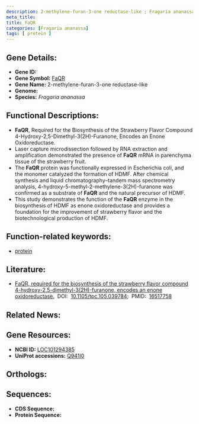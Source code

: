 ```yaml
---
description: 2-methylene-furan-3-one reductase-like ; Fragaria ananassa
meta_title:
title: FaQR
categories: [Fragaria ananassa]
tags: [ protein ]
---
```


## Gene Details:
- **Gene ID:** []()
- **Gene Symbol:** <u>FaQR</u>
- **Gene Name:** 2-methylene-furan-3-one reductase-like
- **Genome:** []()
- **Species:** *Fragaria ananassa*

## Functional Descriptions:
   - **FaQR**, Required for the Biosynthesis of the Strawberry Flavor Compound 4-Hydroxy-2,5-Dimethyl-3(2H)-Furanone, Encodes an Enone Oxidoreductase.
   - Laser capture microdissection followed by RNA extraction and amplification demonstrated the presence of **FaQR** mRNA in parenchyma tissue of the strawberry fruit.
   - The **FaQR** protein was functionally expressed in Escherichia coli, and the monomer catalyzed the formation of HDMF. After chemical synthesis and liquid chromatography–tandem mass spectrometry analysis, 4-hydroxy-5-methyl-2-methylene-3(2H)-furanone was confirmed as a substrate of **FaQR** and the natural precursor of HDMF.
   - This study demonstrates the function of the **FaQR** enzyme in the biosynthesis of HDMF as enone oxidoreductase and provides a foundation for the improvement of strawberry flavor and the biotechnological production of HDMF.

## Function-related keywords:
   - [protein](/tags/protein/)

## Literature:
   - [FaQR, required for the biosynthesis of the strawberry flavor compound 4-hydroxy-2,5-dimethyl-3(2H)-furanone, encodes an enone oxidoreductase.](https://doi.org/10.1105/tpc.105.039784)&nbsp;&nbsp;DOI:&nbsp;&nbsp;[10.1105/tpc.105.039784](https://doi.org/10.1105/tpc.105.039784);&nbsp;&nbsp;PMID:&nbsp;&nbsp;[16517758](https://pubmed.ncbi.nlm.nih.gov/16517758/)

## Related News:

## Gene Resources:
- **NCBI ID:**  [LOC101294385](https://www.ncbi.nlm.nih.gov/gene/?term=LOC101294385)
- **UniProt accessions:**  [Q941I0](https://www.uniprot.org/uniprotkb/Q941I0/entry)

## Orthologs:

## Sequences:
- **CDS Sequence:**
- **Protein Sequence:**
